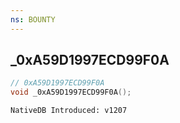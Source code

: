 ```yaml
---
ns: BOUNTY
---
```

## _0xA59D1997ECD99F0A

```c
// 0xA59D1997ECD99F0A
void _0xA59D1997ECD99F0A();
```

```
NativeDB Introduced: v1207
```

